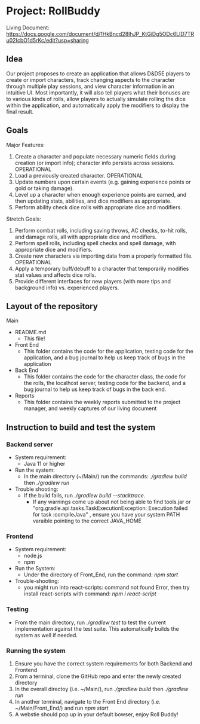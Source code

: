 # Project: RollBuddy

Living Document: https://docs.google.com/document/d/1HkBncd28IhJP_KtGiDg5ODc6LID7TRu02IcbO1d5rKc/edit?usp=sharing

## Idea

Our project proposes to create an application that allows D&D5E players to create or import characters, track changing aspects to the character through multiple play sessions, and view character information in an intuitive UI. Most importantly, it will also tell players what their bonuses are to various kinds of rolls, allow players to actually simulate rolling the dice within the application, and automatically apply the modifiers to display the final result.


## Goals

Major Features:


1. Create a character and populate necessary numeric fields during creation (or import info); character info persists across sessions. OPERATIONAL
2. Load a previously created character. OPERATIONAL
3. Update numbers upon certain events (e.g. gaining experience points or gold or taking damage).
4. Level up a character when enough experience points are earned, and then updating stats, abilities, and dice modifiers as appropriate.
5. Perform ability check dice rolls with appropriate dice and modifiers.


Stretch Goals:


1. Perform combat rolls, including saving throws, AC checks, to-hit rolls, and damage rolls, all with appropriate dice and modifiers.
2. Perform spell rolls, including spell checks and spell damage, with appropriate dice and modifiers.
3. Create new characters via importing data from a properly formatted file. OPERATIONAL
4. Apply a temporary buff/debuff to a character that temporarily modifies stat values and affects dice rolls.
5. Provide different interfaces for new players (with more tips and background info) vs. experienced players.


## Layout of the repository 



Main
* README.md
    * This file!
* Front End
    * This folder contains the code for the application, testing code for the application, and a bug journal to help us keep track of bugs in the application
* Back End
    * This folder contains the code for the character class, the code for the rolls, the localhost server, testing code for the backend, and a bug journal to help us keep track of bugs in the back end.
* Reports
    * This folder contains the weekly reports submitted to the project manager, and weekly captures of our living document

## Instruction to build and test the system
### Backend server
* System requirement:
    * Java 11 or higher
* Run the system:
    - In the main directory (~/Main/) run the commands: *./gradlew build* then *./gradlew run*
* Trouble shooting:
    - If the build fails, run *./gradlew build --stacktrace*.
        - If any warnings come up about not being able to find tools.jar or  "org.gradle.api.tasks.TaskExecutionException: Execution failed for task :compileJava" , ensure you have your system PATH varaible pointing to the correct JAVA_HOME
         
### Frontend 
* System requirement: 
   * node.js
   * npm
* Run the System:
  - Under the directory of Front_End, run the command:   *npm start*
* Trouble-shooting: 
  - you might run into react-scripts: command not found Error, then try install react-scripts with command:
  *npm i react-script*

### Testing
* From the main directory, run *./gradlew test* to test the current implementation against the test suite. This automatically builds the system as well if needed.

### Running the system

1. Ensure you have the correct system requirements for both Backend and Frontend
2. From a terminal, clone the GitHub repo and enter the newly created directory
3. In the overall directoy (i.e. ~/Main/), run *./gradlew build* then *./gradlew run*
4. In another terminal, navigate to the Front End directory (i.e. ~/Main/Front_End/) and run *npm start*
5. A webstie should pop up in your default bowser, enjoy Roll Buddy!



